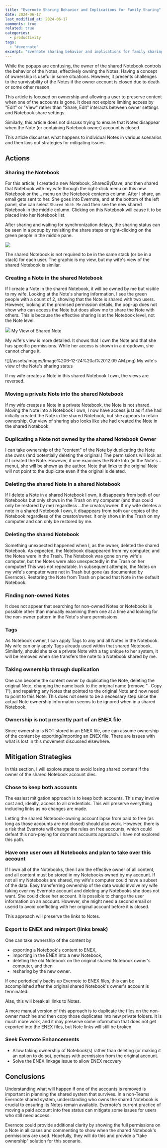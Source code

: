 ```yaml
---
title: "Evernote Sharing Behavior and Implications for Family Sharing"
date: 2024-06-17
last_modified_at: 2024-06-17
comments: true
related: true
categories:
  - productivity
tags:
  - "#evernote"
excerpt: "Evernote sharing behavior and implications for family sharing"
---
```


While the popups are confusing, the owner of the shared Notebook controls the behavior of the Notes, effectively owning the Notes. Having a concept of ownership is useful in some situations.  However, it presents challenges to the survivability of the Notes if the owner account is closed due to death or some other reason.

This article is focused on ownership and allowing a user to preserve content when one of the accounts is gone. It does not explore limiting access by "Edit" or "View" rather than "Share, Edit" interacts between owner settings and Notebook share settings.

Similarly, this article does not discuss trying to ensure that Notes disappear when the Note (or containing Notebook owner) account is closed.

This article discusses what happens to individual Notes in various scenarios and then lays out strategies for mitigating issues.

## Actions

### Sharing the Notebook

For this article, I created a new Notebook, SharedByDave, and then shared that Notebook with my wife through the right-click menu on this new Notebook or the `…` menu on the Notebook contents column. After I share, an email gets sent to her. She goes into Evernote, and at the bottom of the left panel, she can select `Shared With Me` and then see the new shared Notebook in the middle column. Clicking on this Notebook will cause it to be placed into her Notebook list.

After sharing and waiting for synchronization delays, the sharing status can be seen in a popup by revisiting the share steps or right-clicking on the green people in the middle pane.

![](/assets/images/CleanShot%202024-06-11%20at%2023.23.49@2x.png)

The shared Notebook is not required to be in the same stack (or be in a stack) for each user. The graphic is my view, but my wife's view of the shared Notebook is similar.

### Creating a Note in the shared Notebook

If I create a Note in the shared Notebook, it will be owned by me but visible to my wife. Looking at the Note's sharing information, I see the green people with a count of 2, showing that the Note is shared with two users. However, looking at the promised permission details, the pop-up does not show who can access the Note but does allow me to share the Note with others. This is because the effective sharing is at the Notebook level, not the Note level.

![](/assets/images/CleanShot%202024-06-12%20at%2000.04.26@2x.png) My View of Shared Note

My wife's view is more detailed. It shows that I own the Note and that she has specific permissions. While her access is shown in a dropdown, she cannot change it.

![](/assets/images/Image%206-12-24%20at%2012.09 AM.png)  My wife's view of the Note's sharing status

If my wife creates a Note in this shared Notebook I own, the views are reversed.

### Moving a private Note into the shared Notebook

If my wife creates a Note in a private Notebook, the Note is not shared. Moving the Note into a Notebook I own, I now have access just as if she had initially created the Note in the shared Notebook, but she appears to retain ownership. Our view of sharing also looks like she had created the Note in the shared Notebook.

### Duplicating a Note not owned by the shared Notebook Owner

I can take ownership of the "content" of the Note by duplicating the Note she owns (and potentially deleting the original.) The permissions will look as if I created the Note. However, if one examines the Note Info (in the Note's `…`menu), she will be shown as the author. Note that links to the original Note will not point to the duplicate even if the original is deleted.

### Deleting the shared Note in a shared Notebook

If I delete a Note in a shared Notebook I own, it disappears from both of our Notebooks but only shows in the Trash on my computer (and thus could only be restored by me) regardless …the creator/owner. If my wife deletes a note in a shared Notebook I own, it disappears from both our copies of the Notebook regardless of the creator/owner. It only shows in the Trash on my computer and can only be restored by me.

### Deleting the shared Notebook

Something unexpected happened when I, as the owner, deleted the shared Notebook. As expected, the Notebook disappeared from my computer, and the Notes were in the Trash.  The Notebook was gone on my wife's computer, but the Notes were also unexpectedly in the Trash on her computer!  This was not repeatable. In subsequent attempts, the Notes on my wife's computer were not in Trash but gone (as documented by Evernote).  Restoring the Note from Trash on placed that Note in the default Notebook.  

### Finding non-owned Notes

It does not appear that searching for non-owned Notes or Notebooks is possible other than manually examining them one at a time and looking for the non-owner pattern in the Note's share permissions.

### Tags

As Notebook owner, I can apply Tags to any and all Notes in the Notebook. My wife can only apply Tags already used within that shared Notebook. Similarly, should she take a private Note with a tag unique to her system, it will be removed when she transfers the note to a Notebook shared by me.

### Taking ownership through duplication

One can become the content owner by duplicating the Note, deleting the original Note, changing the name back to the original name (remove "- Copy 1"), and repairing any Notes that pointed to the original Note and now need to point to this Note. This does not seem to be a necessary step since the actual Note ownership information seems to be ignored when in a shared Notebook.

### Ownership is not presently part of an ENEX file

Since ownership is NOT stored in an ENEX file, one can assume ownership of the content by exporting/importing an ENEX file. There are issues with what is lost in this movement discussed elsewhere.

## Mitigation Strategies

In this section, I will explore steps to avoid losing shared content if the owner of the shared Notebook account dies.

### Chose to keep both accounts

The easiest mitigation approach is to keep both accounts. This may involve cost and, ideally, access to all credentials. This will preserve everything including links as no changes are made.  

Letting the shared Notebook-owning account lapse from paid to free (as long as those accounts are not closed) should also work. However, there is a risk that Evernote will change the rules on free accounts, which could defeat this non-paying for dormant accounts approach. I have not explored this path.

### Have one user own all Notebooks and plan to take over this account

If I own all of the Notebooks, then I am the effective owner of all content, and all content must be stored in my Notebooks owned by my account. If not all my Notebooks are shared, my wife's computer could have a subset of the data. Easy transferring ownership of the data would involve my wife taking over my Evernote account and deleting any Notebooks she does not want. She could close her account. It is possible to change the user information on an account. However, she might need a second email or userid to avoid conflicting with her original account before it is closed.

This approach will preserve the links to Notes.

### Export to ENEX and reimport (links break)

One can take ownership of the content by

- exporting a Notebook's content to ENEX,
- importing in the ENEX into a new Notebook,
- deleting the old Notebook on the original shared Notebook owner's computer, and then
- resharing by the new owner.

If one periodically backs up Evernote to ENEX files, this can be accomplished after the original shared Notebook's owner's account is terminated.

Alas, this will break all links to Notes.

A more manual version of this approach is to duplicate the files on the non-owner machine and then copy those duplicates into new private folders. It is much more work, and it may preserve some information that does not get exported into the ENEX files, but Note links will still be broken.

### Seek Evernote Enhancements

- Allow taking ownership of Notebook(s) rather than deleting (or making it an option to do so), perhaps with permission from the original account.
- Solve the ENEX linkage issue to allow ENEX recovery

## Conclusions

Understanding what will happen if one of the accounts is removed is important in planning the shared system that survives. In a non-Teams Evernote shared system, understanding who owns the shared Notebook is crucial to ensuring its Notes remain available. Evernote's current practice of moving a paid account into free status can mitigate some issues for users who still need access.

Evernote could provide additional clarity by showing the full permissions on a Note in all cases and commenting to show when the shared Notebook's permissions are used. Hopefully, they will do this and provide a "take ownership" solution for this scenario.

